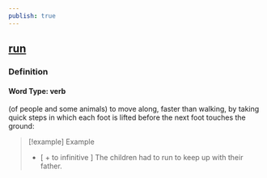 ```yaml
---
publish: true
---
```


## [run](https://dictionary.cambridge.org/dictionary/english/run)

### Definition
#### Word Type: verb
(of people and some animals) to move along, faster than walking, by taking quick steps in which each foot is lifted before the next foot touches the ground:

>[!example] Example
> - [ + to infinitive ] The children had to run to keep up with their father.
